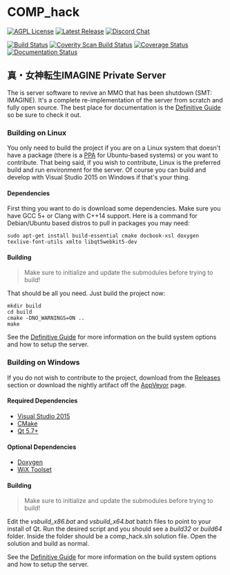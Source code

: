 # COMP\_hack #

[![AGPL License](http://img.shields.io/badge/license-AGPL-brightgreen.svg)](https://opensource.org/licenses/AGPL-3.0)
[![Latest Release](https://img.shields.io/github/downloads/comphack/comp_hack/v4.12.1-wyrd-hotfix1/total.svg)](https://github.com/comphack/comp_hack/releases/tag/v4.12.1-wyrd-hotfix1)
[![Discord Chat](https://img.shields.io/discord/322024695266541579.svg)](http://discord.gg/9jXeKcJ)

[![Build Status](https://travis-ci.com/comphack/comp_hack.svg?branch=develop)](https://travis-ci.com/comphack/comp_hack)
[![Coverity Scan Build Status](https://scan.coverity.com/projects/9671/badge.svg)](https://scan.coverity.com/projects/comphack-comp_hack)
[![Coverage Status](https://coveralls.io/repos/github/comphack/comp_hack/badge.svg?branch=develop)](https://coveralls.io/github/comphack/comp_hack?branch=develop)
[![Documentation Status](https://readthedocs.org/projects/comp-hack/badge/?version=latest)](https://comp-hack.readthedocs.io/en/latest/?badge=latest)

## 真・女神転生IMAGINE Private Server ##

The is server software to revive an MMO that has been shutdown (SMT: IMAGINE). It's a complete re-implementation of the server from scratch and fully open source. The best place for documentation is the [Definitive Guide](https://comp-hack.readthedocs.io/en/latest/) so be sure to check it out.

### Building on Linux ###

You only need to build the project if you are on a Linux system that doesn't have a package (there is a [PPA](https://launchpad.net/~compomega/+archive/ubuntu/comphack) for Ubuntu-based systems) or you want to contribute. That being said, if you wish to contribute, Linux is the preferred build and run environment for the server. Of course you can build and develop with Visual Studio 2015 on Windows if that's your thing.

#### Dependencies ####

First thing you want to do is download some dependencies. Make sure you have GCC 5+ or Clang with C++14 support. Here is a command for Debian/Ubuntu based distros to pull in packages you may need:
```
sudo apt-get install build-essential cmake docbook-xsl doxygen texlive-font-utils xmlto libqt5webkit5-dev
```

#### Building ####

> Make sure to initialize and update the submodules before trying to build!

That should be all you need. Just build the project now:
```
mkdir build
cd build
cmake -DNO_WARNINGS=ON ..
make
```

See the [Definitive Guide](https://comp-hack.readthedocs.io/en/latest/chapters/hacking.html#build-system) for more information on the build system options and how to setup the server.

### Building on Windows ###

If you do not wish to contribute to the project, download from the [Releases](https://github.com/comphack/comp_hack/releases) section or download the nightly artifact off the [AppVeyor](https://ci.appveyor.com/project/compomega/comp-hack/history) page.

#### Required Dependencies ####

* [Visual Studio 2015](https://visualstudio.microsoft.com/vs/older-downloads/)
* [CMake](https://cmake.org)
* [Qt 5.7+](https://www.qt.io)

#### Optional Dependencies ####

* [Doxygen](http://www.doxygen.nl)
* [WiX Toolset](http://wixtoolset.org)

#### Building ####

> Make sure to initialize and update the submodules before trying to build!

Edit the _vsbuild_x86.bat_ and _vsbuild_x64.bat_ batch files to point to your install of Qt. Run the desired script and you should see a _build32_ or _build64_ folder. Inside the folder should be a comp_hack.sln solution file. Open the solution and build as normal.

See the [Definitive Guide](https://comp-hack.readthedocs.io/en/latest/chapters/hacking.html#build-system) for more information on the build system options and how to setup the server.
